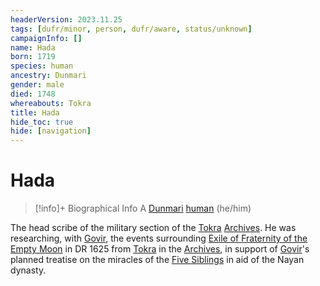 ```yaml
---
headerVersion: 2023.11.25
tags: [dufr/minor, person, dufr/aware, status/unknown]
campaignInfo: []
name: Hada
born: 1719
species: human
ancestry: Dunmari
gender: male
died: 1748
whereabouts: Tokra
title: Hada
hide_toc: true
hide: [navigation]
---
```

# Hada
>[!info]+ Biographical Info
> A [Dunmari](<../../gazetteer/greater-dunmar/realms/dunmar/dunmar.md>) [human](<../../species/humans/humans.md>) (he/him)
> 
>> 

The head scribe of the military section of the [Tokra](<../../gazetteer/greater-dunmar/realms/dunmar/central-dunmar/tokra/tokra.md>) [Archives](<../../gazetteer/greater-dunmar/realms/dunmar/central-dunmar/tokra/archives.md>). He was researching, with [Govir](<./govir.md>), the events surrounding [Exile of Fraternity of the Empty Moon](<../../events/1600s/exile-of-fraternity-of-the-empty-moon.md>) in DR 1625 from [Tokra](<../../gazetteer/greater-dunmar/realms/dunmar/central-dunmar/tokra/tokra.md>) in the [Archives](<../../gazetteer/greater-dunmar/realms/dunmar/central-dunmar/tokra/archives.md>), in support of [Govir](<./govir.md>)'s planned treatise on the miracles of the [Five Siblings](<../../cosmology/religions/five-siblings/five-siblings.md>) in aid of the Nayan dynasty. 
